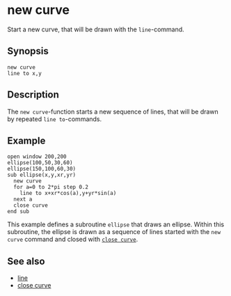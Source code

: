 # new curve

Start a new curve, that will be drawn with the ```line```-command.

## Synopsis

```basic
new curve
line to x,y
```

## Description

The ```new curve```-function starts a new sequence of lines, that will be drawn by repeated ```line to```-commands.

## Example

```basic
open window 200,200
ellipse(100,50,30,60)
ellipse(150,100,60,30)
sub ellipse(x,y,xr,yr)
  new curve
  for a=0 to 2*pi step 0.2
    line to x+xr*cos(a),y+yr*sin(a)
  next a
  close curve
end sub
```

This example defines a subroutine ```ellipse``` that draws an ellipse. Within this subroutine, the ellipse is drawn as a sequence of lines started with the ```new curve``` command and closed with [```close curve```](close-curve.html).

## See also

 * [line](line.html)
 * [close curve](close-curve.html)
